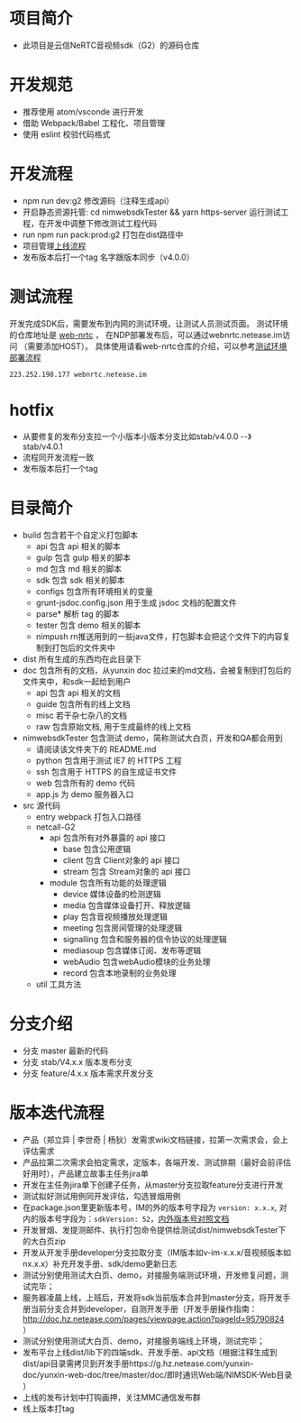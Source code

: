 # 项目简介

- 此项目是云信NeRTC音视频sdk（G2）的源码仓库

# 开发规范

- 推荐使用 atom/vsconde 进行开发
- 借助 Webpack/Babel 工程化、项目管理
- 使用 eslint 校验代码格式

# 开发流程
- npm run dev:g2 修改源码（注释生成api）
- 开启静态资源托管: cd nimwebsdkTester && yarn https-server 运行测试工程，在开发中调整下修改测试工程代码
- run npm run pack:prod:g2 打包在dist路径中
- 项目管理[上线流程](http://doc.hz.netease.com/pages/viewpage.action?pageId=140479734)
- 发布版本后打一个tag 名字跟版本同步（v4.0.0）

# 测试流程
开发完成SDK后，需要发布到内网的测试环境，让测试人员测试页面。
测试环境的仓库地址是  [web-nrtc](https://g.hz.netease.com/rtc/web-nrtc) ， 在NDP部署发布后，可以通过webnrtc.netease.im访问 （需要添加HOST）。
具体使用请看web-nrtc仓库的介绍，可以参考[测试环境部署流程](http://doc.hz.netease.com/pages/viewpage.action?pageId=132893888)

```host
223.252.198.177 webnrtc.netease.im 
```

# hotfix
- 从要修复的发布分支拉一个小版本小版本分支比如stab/v4.0.0 --》 stab/v4.0.1
- 流程同开发流程一致
- 发布版本后打一个tag


# 目录简介

- build 包含若干个自定义打包脚本
  - api 包含 api 相关的脚本
  - gulp 包含 gulp 相关的脚本
  - md 包含 md 相关的脚本
  - sdk 包含 sdk 相关的脚本
  - configs 包含所有环境相关的变量
  - grunt-jsdoc.config.json 用于生成 jsdoc 文档的配置文件
  - parse* 解析 tag 的脚本
  - tester 包含 demo 相关的脚本
  - nimpush rn推送用到的一些java文件，打包脚本会把这个文件下的内容复制到打包后的文件夹中
- dist 所有生成的东西均在此目录下
- doc 包含所有的文档，从yunxin doc 拉过来的md文档，会被复制到打包后的文件夹中，和sdk一起给到用户
  - api 包含 api 相关的文档
  - guide 包含所有的线上文档
  - misc 若干杂七杂八的文档
  - raw 包含原始文档, 用于生成最终的线上文档
- nimwebsdkTester 包含测试 demo，简称测试大白页，开发和QA都会用到
  - 请阅读该文件夹下的 README.md
  - python 包含用于测试 IE7 的 HTTPS 工程
  - ssh 包含用于 HTTPS 的自生成证书文件
  - web 包含所有的 demo 代码
  - app.js 为 demo 服务器入口  
- src 源代码
  - entry webpack 打包入口路径
  - netcall-G2
    - api 包含所有对外暴露的 api 接口
      - base 包含公用逻辑
      - client 包含 Client对象的 api 接口
      - stream 包含 Stream对象的 api 接口
    - module 包含所有功能的处理逻辑
      - device 媒体设备的检测逻辑
      - media 包含媒体设备打开、释放逻辑
      - play 包含音视频播放处理逻辑
      - meeting 包含房间管理的处理逻辑
      - signalling 包含和服务器的信令协议的处理逻辑
      - mediasoup 包含媒体订阅、发布等逻辑
      - webAudio 包含webAudio模块的业务处理
      - record 包含本地录制的业务处理
  - util 工具方法

# 分支介绍

- 分支 master 最新的代码
- 分支 stab/V4.x.x 版本发布分支
- 分支 feature/4.x.x 版本需求开发分支


# 版本迭代流程
- 产品（郑立异 | 李世奇 | 杨狄）发需求wiki文档链接，拉第一次需求会，会上评估需求
- 产品拉第二次需求会拍定需求，定版本，各端开发、测试排期（最好会前评估好用时），产品建立故事主任务jira单
- 开发在主任务jira单下创建子任务，从master分支拉取feature分支进行开发
- 测试拟好测试用例同开发评估，勾选冒烟用例
- 在package.json里更新版本号，IM的外的版本号字段为 `version: x.x.x`, 对内的版本号字段为：`sdkVersion: 52`，[内外版本号对照文档](http://doc.hz.netease.com/pages/viewpage.action?pageId=46016053)
- 开发冒烟、发提测邮件、执行打包命令提供给测试dist/nimwebsdkTester下的大白页zip
- 开发从开发手册developer分支拉取分支（IM版本如v-im-x.x.x/音视频版本如nx.x.x）补充开发手册、sdk/demo更新日志
- 测试分别使用测试大白页、demo，对接服务端测试环境，开发修复问题，测试完毕；
- 服务器凌晨上线，上班后，开发将sdk当前版本合并到master分支，将开发手册当前分支合并到developer，自测开发手册（开发手册操作指南：http://doc.hz.netease.com/pages/viewpage.action?pageId=95790824 ）
- 测试分别使用测试大白页、demo，对接服务端线上环境，测试完毕；
- 发布平台上线dist/lib下的四端sdk、开发手册、api文档（根据注释生成到dist/api目录需拷贝到开发手册https://g.hz.netease.com/yunxin-doc/yunxin-web-doc/tree/master/doc/即时通讯Web端/NIMSDK-Web目录 ）
- 上线的发布计划中打钩画押，关注MMC通信发布群
- 线上版本打tag
 